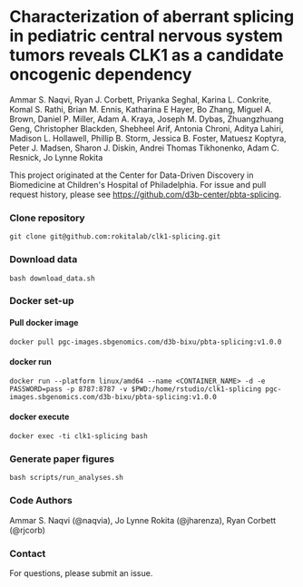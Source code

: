 # Characterization of aberrant splicing in pediatric central nervous system tumors reveals CLK1 as a candidate oncogenic dependency
Ammar S. Naqvi, Ryan J. Corbett, Priyanka Seghal, Karina L. Conkrite, Komal S. Rathi, Brian M. Ennis, Katharina E Hayer, Bo Zhang, Miguel A. Brown, Daniel P. Miller, Adam A. Kraya, Joseph M. Dybas, Zhuangzhuang Geng, Christopher Blackden, Shebheel Arif, Antonia Chroni, Aditya Lahiri, Madison L. Hollawell, Phillip B. Storm, Jessica B. Foster, Matuesz Koptyra, Peter J. Madsen, Sharon J. Diskin, Andrei Thomas Tikhonenko, Adam C. Resnick, Jo Lynne Rokita 

This project originated at the Center for Data-Driven Discovery in Biomedicine at Children's Hospital of Philadelphia.
For issue and pull request history, please see https://github.com/d3b-center/pbta-splicing.

### Clone repository
```
git clone git@github.com:rokitalab/clk1-splicing.git
```

### Download data
```
bash download_data.sh
```

### Docker set-up
#### Pull docker image
```
docker pull pgc-images.sbgenomics.com/d3b-bixu/pbta-splicing:v1.0.0
```
#### docker run
```
docker run --platform linux/amd64 --name <CONTAINER_NAME> -d -e PASSWORD=pass -p 8787:8787 -v $PWD:/home/rstudio/clk1-splicing pgc-images.sbgenomics.com/d3b-bixu/pbta-splicing:v1.0.0
```
#### docker execute
```
docker exec -ti clk1-splicing bash
```

### Generate paper figures
```
bash scripts/run_analyses.sh
```

### Code Authors
Ammar S. Naqvi (@naqvia), Jo Lynne Rokita (@jharenza), Ryan Corbett (@rjcorb)

### Contact
For questions, please submit an issue.
